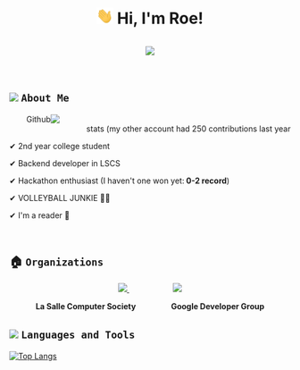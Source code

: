 <!-- <p align = "center">
	<img src = "https://github.com/7oSkaaa/7oSkaaa/blob/output/github-contribution-grid-snake.svg?" alt = "Snake Game"/>
</p> !-->

<div align="center">
    <summary><h1 style="display: inline-block"><img src="https://raw.githubusercontent.com/ABSphreak/ABSphreak/master/gifs/Hi.gif" width="30px"> Hi, I'm Roe!</h1></summary>
</div>

<p align="center">
  <!-- Typing SVG by DenverCoder1 - https://github.com/DenverCoder1/readme-typing-svg -->
  <a href="https://github.com/DenverCoder1/readme-typing-svg">
    <img src="https://readme-typing-svg.demolab.com/?lines=Average%20Student%20Programmer;Backend%20Developer%20;Full-stack%20in%20the%20making;&font=Fira%20Code&center=true&width=440&height=65&color=d0a1e5&vCenter=true&pause=1000&size=22" /></a>
</p>

<br>
    
## <img src="https://media.giphy.com/media/ObNTw8Uzwy6KQ/giphy.gif" width="30px">&nbsp;`About Me`

<img align="right" style="padding-right: 30px" width="400" src="https://github-readme-stats.vercel.app/api?username=Solenad"/>
<p align="right"> Github stats (my other account had 250 contributions last year</p>

<div>
	<p>✔ 2nd year college student</p>
	<p>✔ Backend developer in LSCS</p>
	<p>✔ Hackathon enthusiast (I haven't one won yet:<strong> 0-2 record</strong>)</p>
	<p>✔ VOLLEYBALL JUNKIE 🏐🏐</p>
	<p>✔ I'm a reader 📖</p>
</div>

<br>

## 🏠&nbsp;`Organizations`

<p align="center">
  <span>
    <a href="https://www.facebook.com/LaSalleComputerSociety">
      <img width="150" src="https://picsvg.com/svg/fy9e2a.jpg"/>
    </a>
  </span>
  &nbsp;&nbsp;&nbsp;&nbsp;&nbsp;&nbsp;&nbsp;&nbsp;&nbsp;&nbsp;&nbsp;&nbsp;&nbsp;&nbsp;&nbsp;&nbsp;&nbsp;&nbsp;&nbsp;
  <span>
    <a href="https://www.facebook.com/GDGoCDLSU">
      <img width="150" src="https://scontent.fmnl4-1.fna.fbcdn.net/v/t39.30808-6/474444678_619379693793371_5071102139988313382_n.jpg?_nc_cat=111&ccb=1-7&_nc_sid=6ee11a&_nc_eui2=AeG--MzReKikI2yEK1o9Q8aehX8Z-pJVtMCFfxn6klW0wI233Tuv8Ya2pfzU-R5o1-o79f9JjKYoZ9V5cUHw3pR5&_nc_ohc=UFq6Ywv3HmsQ7kNvgHUZmXD&_nc_oc=AdhEPX92zW0WCpksUrs2vaKe7IXI3iQVvXvyCgrXiM92h_7Z5Zz6oFv72TD1UW8zGnUIbEsSBVGcyb73aYaXWjuZ&_nc_zt=23&_nc_ht=scontent.fmnl4-1.fna&_nc_gid=Ae5AnxVYjNgFZiAGm1bxWAl&oh=00_AYCwI7u6TLE4mBeM7Qyn8Pc_uhfN0KyeSY7gWn3pVDblUg&oe=67CCD213"/>
    </a>
  </span>
</p>

<p align="center">
  <span><strong>La Salle Computer Society</strong></span>
  &nbsp;&nbsp;&nbsp;&nbsp;&nbsp;&nbsp;&nbsp;&nbsp;&nbsp;&nbsp;&nbsp;&nbsp;&nbsp;&nbsp;
  <span><strong>Google Developer Group</strong></span>
</p>



## <img src = "https://github.com/7oSkaaa/7oSkaaa/blob/main/Images/CP_PS.gif?raw=true" width = 40px> `Languages and Tools`




[![Top Langs](https://github-readme-stats.vercel.app/api/top-langs/?username=Solenad)](https://github.com/anuraghazra/github-readme-stats)


